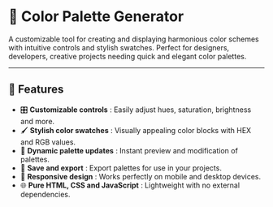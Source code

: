 # 🎨 Color Palette Generator

A customizable tool for creating and displaying harmonious color schemes with intuitive controls and stylish swatches. Perfect for designers, developers, creative projects needing quick and elegant color palettes.

---

## 🚀 Features  
- 🎛️ **Customizable controls** : Easily adjust hues, saturation, brightness and more.  
- 🖌️ **Stylish color swatches** : Visually appealing color blocks with HEX and RGB values.  
- 🔄 **Dynamic palette updates** : Instant preview and modification of palettes.  
- 💾 **Save and export** : Export palettes for use in your projects.  
- 📱 **Responsive design** : Works perfectly on mobile and desktop devices.  
- 🌐 **Pure HTML, CSS and JavaScript** : Lightweight with no external dependencies.
